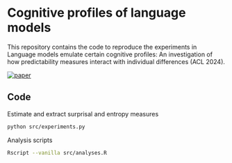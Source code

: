 Cognitive profiles of language models
====================================================================================================================
This repository contains the code to reproduce the experiments in Language models emulate certain cognitive profiles: An investigation of how predictability measures interact with individual differences (ACL 2024).

[![paper](https://img.shields.io/static/v1?label=paper&message=download%20link&color=brightgreen)](https://aclanthology.org/2024.findings-acl.469/)

## Code

Estimate and extract surprisal and entropy measures
```bash
python src/experiments.py
```

Analysis scripts
```bash
Rscript --vanilla src/analyses.R
```
